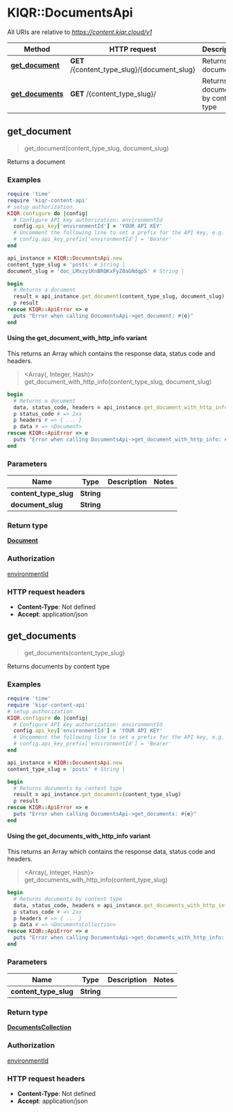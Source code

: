 # KIQR::DocumentsApi

All URIs are relative to *https://content.kiqr.cloud/v1*

| Method | HTTP request | Description |
| ------ | ------------ | ----------- |
| [**get_document**](DocumentsApi.md#get_document) | **GET** /{content_type_slug}/{document_slug} | Returns a document |
| [**get_documents**](DocumentsApi.md#get_documents) | **GET** /{content_type_slug}/ | Returns documents by content type |


## get_document

> <Document> get_document(content_type_slug, document_slug)

Returns a document

### Examples

```ruby
require 'time'
require 'kiqr-content-api'
# setup authorization
KIQR.configure do |config|
  # Configure API key authorization: environmentId
  config.api_key['environmentId'] = 'YOUR API KEY'
  # Uncomment the following line to set a prefix for the API key, e.g. 'Bearer' (defaults to nil)
  # config.api_key_prefix['environmentId'] = 'Bearer'
end

api_instance = KIQR::DocumentsApi.new
content_type_slug = 'posts' # String | 
document_slug = 'doc_LMxzy1KnBRQKxFyZ0aGNdqp5' # String | 

begin
  # Returns a document
  result = api_instance.get_document(content_type_slug, document_slug)
  p result
rescue KIQR::ApiError => e
  puts "Error when calling DocumentsApi->get_document: #{e}"
end
```

#### Using the get_document_with_http_info variant

This returns an Array which contains the response data, status code and headers.

> <Array(<Document>, Integer, Hash)> get_document_with_http_info(content_type_slug, document_slug)

```ruby
begin
  # Returns a document
  data, status_code, headers = api_instance.get_document_with_http_info(content_type_slug, document_slug)
  p status_code # => 2xx
  p headers # => { ... }
  p data # => <Document>
rescue KIQR::ApiError => e
  puts "Error when calling DocumentsApi->get_document_with_http_info: #{e}"
end
```

### Parameters

| Name | Type | Description | Notes |
| ---- | ---- | ----------- | ----- |
| **content_type_slug** | **String** |  |  |
| **document_slug** | **String** |  |  |

### Return type

[**Document**](Document.md)

### Authorization

[environmentId](../README.md#environmentId)

### HTTP request headers

- **Content-Type**: Not defined
- **Accept**: application/json


## get_documents

> <DocumentsCollection> get_documents(content_type_slug)

Returns documents by content type

### Examples

```ruby
require 'time'
require 'kiqr-content-api'
# setup authorization
KIQR.configure do |config|
  # Configure API key authorization: environmentId
  config.api_key['environmentId'] = 'YOUR API KEY'
  # Uncomment the following line to set a prefix for the API key, e.g. 'Bearer' (defaults to nil)
  # config.api_key_prefix['environmentId'] = 'Bearer'
end

api_instance = KIQR::DocumentsApi.new
content_type_slug = 'posts' # String | 

begin
  # Returns documents by content type
  result = api_instance.get_documents(content_type_slug)
  p result
rescue KIQR::ApiError => e
  puts "Error when calling DocumentsApi->get_documents: #{e}"
end
```

#### Using the get_documents_with_http_info variant

This returns an Array which contains the response data, status code and headers.

> <Array(<DocumentsCollection>, Integer, Hash)> get_documents_with_http_info(content_type_slug)

```ruby
begin
  # Returns documents by content type
  data, status_code, headers = api_instance.get_documents_with_http_info(content_type_slug)
  p status_code # => 2xx
  p headers # => { ... }
  p data # => <DocumentsCollection>
rescue KIQR::ApiError => e
  puts "Error when calling DocumentsApi->get_documents_with_http_info: #{e}"
end
```

### Parameters

| Name | Type | Description | Notes |
| ---- | ---- | ----------- | ----- |
| **content_type_slug** | **String** |  |  |

### Return type

[**DocumentsCollection**](DocumentsCollection.md)

### Authorization

[environmentId](../README.md#environmentId)

### HTTP request headers

- **Content-Type**: Not defined
- **Accept**: application/json

